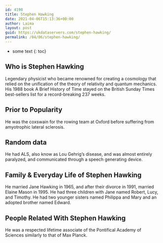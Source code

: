 ```yaml
---
id: 4190
title: Stephen Hawking
date: 2021-04-06T15:13:36+00:00
author: Laima
layout: post
guid: https://ukdataservers.com/stephen-hawking/
permalink: /04/06/stephen-hawking/
---
```


* some text
{: toc}


## Who is Stephen Hawking
                  
                  
                  
Legendary physicist who became renowned for creating a cosmology that relied on the unification of the theory of relativity and quantum mechanics. His 1988 book A Brief History of Time stayed on the British Sunday Times best-sellers list for a record-breaking 237 weeks.
                  
              
            
              
            
                
                
                
## Prior to Popularity
                  
                  
                  
He was the coxswain for the rowing team at Oxford before suffering from amyotrophic lateral sclerosis. 
                  
              
            
              
            
                
                
                
## Random data
                  
                  
                  
He had ALS, also know as Lou Gehrig&#8217;s disease, and was almost entirely paralyzed, and communicated through a speech generating device.
                  
              
            
              
            
                
                
                
## Family & Everyday Life of Stephen Hawking
                  
                  
                  
He married Jane Hawking in 1965, and after their divorce in 1991, married Elaine Mason in 1995. He had three children with Jane named Robert, Lucy, and Timothy. He had two younger sisters named Philippa and Mary and an adopted brother named Edward. 
                  
              
            
              
            
                
                
                
## People Related With Stephen Hawking
                  
                  
                  
He was a respected lifetime associate of the Pontifical Academy of Sciences similarly to that of Max Planck.
                  
              
            
              
            
                
              
            
              
              
            
            
              
            
          
          
          